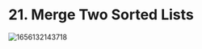# 21. Merge Two Sorted Lists

![1656132143718](https://user-images.githubusercontent.com/45015114/175758321-21df1d19-cd83-4486-aa3c-bfa57913f19b.png)
